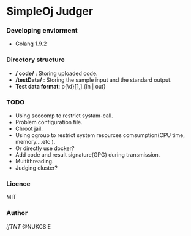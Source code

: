# SimpleOj Judger

### Developing enviorment
* Golang 1.9.2

### Directory structure
* **/ code/** : Storing uploaded code.
* **/testData/** :  Storing the sample input and the standard output.
* **Test data format**: p{\d}[1,].{in | out}

### TODO
* Using seccomp to restrict systam-call.
* Problem configuration file.
* Chroot jail.
* Using cgroup to restrict system resources comsumption(CPU time, memory....etc ).
* Or directly use docker?
* Add code and result signature(GPG) during transmission.
* Multithreading.
* Judging cluster?

### Licence
MIT

### Author
_ifTNT_ @NUKCSIE
